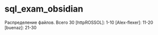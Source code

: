 # sql_exam_obsidian
Распределение файлов. Всего 30
[httpROSSOL]: 1-10
[Alex-flexer]: 11-20
[buenaz]: 21-30